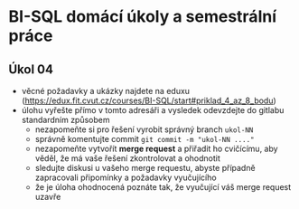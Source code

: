 # BI-SQL domácí úkoly a semestrální práce

## Úkol 04

  * věcné požadavky a ukázky najdete na eduxu (https://edux.fit.cvut.cz/courses/BI-SQL/start#priklad_4_az_8_bodu)
  * úlohu vyřešte přímo v tomto adresáři a vysledek odevzdejte do gitlabu standardním způsobem
    * nezapomeňte si pro řešení vyrobit správný branch `ukol-NN`
    * správně komentujte commit `git commit -m "ukol-NN ...."`
    * nezapomeňte vytvořít **merge request** a přiřadit ho cvičícímu, aby věděl, že má vaše řešení zkontrolovat a ohodnotit
    * sledujte diskusi u vašeho merge requestu, abyste případně zapracovali připomínky a požadavky vyučujícího
    * že je úloha ohodnocená poznáte tak, že vyučující váš merge request uzavře
